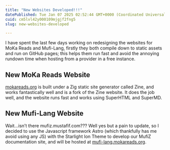 ```yaml
---
title: "New Websites Developed!!!"
datePublished: Tue Jan 07 2025 02:52:44 GMT+0000 (Coordinated Universal Time)
cuid: cm5lvl42y000109mjgjf2fng5
slug: new-websites-developed

---
```


I have spent the last few days working on redesigning the websites for MoKa Reads and Mufi-Lang, firstly they both compile down to static assets and run on GitHub pages; this helps them run fast and avoid the annoying rundown time when hosting from a provider in a free instance.

## New MoKa Reads Website

[mokareads.org](https://mokareads.org) is built under a Zig static site generator called Zine, and works fantastically well and is a fork of the Zine website. It does the job well, and the website runs fast and works using SuperHTML and SuperMD.

## New Mufi-Lang Website

Wait…isn’t there mufiz.mustafif.com??? Well yes but a pain to update, so I decided to use the Javascript framework Astro (which thankfully has me avoid using any JS) with the Starlight Ion Theme to develop our MufiZ documentation site, and will be hosted at [mufi-lang.mokareads.org](https://mufi-lang.mokareads.org).